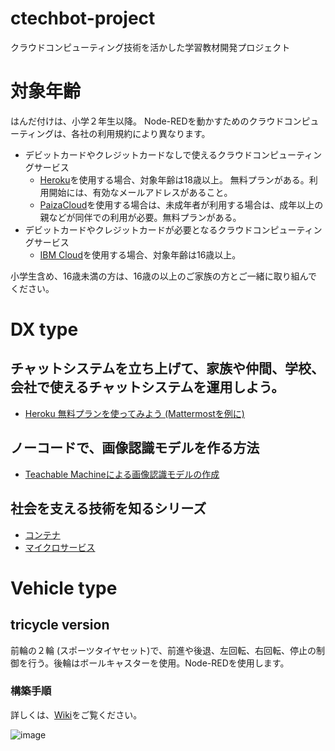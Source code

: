 # ctechbot-project
クラウドコンピューティング技術を活かした学習教材開発プロジェクト

# 対象年齢
はんだ付けは、小学２年生以降。
Node-REDを動かすためのクラウドコンピューティングは、各社の利用規約により異なります。

 - デビットカードやクレジットカードなしで使えるクラウドコンピューティングサービス
   - [Heroku](https://jp.heroku.com/)を使用する場合、対象年齢は18歳以上。 無料プランがある。利用開始には、有効なメールアドレスがあること。
   - [PaizaCloud](https://paiza.cloud/ja/)を使用する場合は、未成年者が利用する場合は、成年以上の親などが同伴での利用が必要。無料プランがある。
 - デビットカードやクレジットカードが必要となるクラウドコンピューティングサービス
   - [IBM Cloud](https://www.ibm.com/jp-ja/cloud)を使用する場合、対象年齢は16歳以上。

小学生含め、16歳未満の方は、16歳の以上のご家族の方とご一緒に取り組んでください。

# DX type
## チャットシステムを立ち上げて、家族や仲間、学校、会社で使えるチャットシステムを運用しよう。
 - [Heroku 無料プランを使ってみよう (Mattermostを例に)](https://mydocument.atlassian.net/wiki/spaces/support4textbook/pages/1654128686)
## ノーコードで、画像認識モデルを作る方法
 - [Teachable Machineによる画像認識モデルの作成](https://mydocument.atlassian.net/wiki/spaces/support4textbook/pages/1654390803)
## 社会を支える技術を知るシリーズ
 - [コンテナ](https://mydocument.atlassian.net/wiki/spaces/support4textbook/pages/1683030042)
 - [マイクロサービス](https://mydocument.atlassian.net/wiki/spaces/support4textbook/pages/1683259393)

# Vehicle type
## tricycle version
前輪の２輪 (スポーツタイヤセット)で、前進や後退、左回転、右回転、停止の制御を行う。後輪はボールキャスターを使用。Node-REDを使用します。

### 構築手順
詳しくは、[Wiki](https://github.com/kolinz/ctechbot-project/wiki)をご覧ください。

![image](https://user-images.githubusercontent.com/16685896/183144961-6cf4004d-668b-43b1-8b00-c59cae4fcf06.png)

